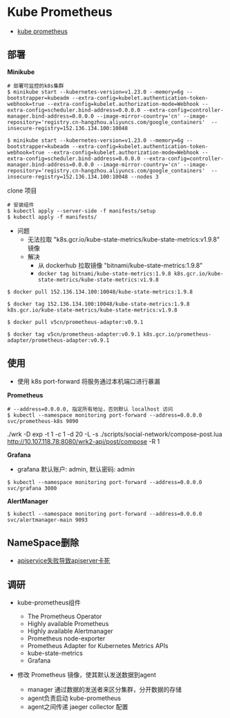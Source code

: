 # Kube Prometheus

- [kube prometheus](https://github.com/prometheus-operator/kube-prometheus)

## 部署

**Minikube**

```shell
# 部署可监控的k8s集群
$ minikube start --kubernetes-version=v1.23.0 --memory=6g --bootstrapper=kubeadm --extra-config=kubelet.authentication-token-webhook=true --extra-config=kubelet.authorization-mode=Webhook --extra-config=scheduler.bind-address=0.0.0.0 --extra-config=controller-manager.bind-address=0.0.0.0 --image-mirror-country='cn' --image-repository='registry.cn-hangzhou.aliyuncs.com/google_containers'  --insecure-registry=152.136.134.100:10048

$ minikube start --kubernetes-version=v1.23.0 --memory=6g --bootstrapper=kubeadm --extra-config=kubelet.authentication-token-webhook=true --extra-config=kubelet.authorization-mode=Webhook --extra-config=scheduler.bind-address=0.0.0.0 --extra-config=controller-manager.bind-address=0.0.0.0 --image-mirror-country='cn' --image-repository='registry.cn-hangzhou.aliyuncs.com/google_containers'  --insecure-registry=152.136.134.100:10048 --nodes 3
```
clone 项目

```shell
# 安装组件
$ kubectl apply --server-side -f manifests/setup
$ kubectl apply -f manifests/
```

- 问题
  - 无法拉取 "k8s.gcr.io/kube-state-metrics/kube-state-metrics:v1.9.8" 镜像
  - 解决
      - 从 dockerhub 拉取镜像 "bitnami/kube-state-metrics:1.9.8"
    - `docker tag bitnami/kube-state-metrics:1.9.8 k8s.gcr.io/kube-state-metrics/kube-state-metrics:v1.9.8`

```shell
$ docker pull 152.136.134.100:10048/kube-state-metrics:1.9.8

$ docker tag 152.136.134.100:10048/kube-state-metrics:1.9.8 k8s.gcr.io/kube-state-metrics/kube-state-metrics:v1.9.8
```

```shell
$ docker pull v5cn/prometheus-adapter:v0.9.1

$ docker tag v5cn/prometheus-adapter:v0.9.1 k8s.gcr.io/prometheus-adapter/prometheus-adapter:v0.9.1
```
## 使用

- 使用 k8s port-forward 将服务通过本机端口进行暴漏

**Prometheus**

```shell
# --address=0.0.0.0, 指定所有地址，否则默认 localhost 访问
$ kubectl --namespace monitoring port-forward --address=0.0.0.0 svc/prometheus-k8s 9090
```

./wrk -D exp -t 1 -c 1 -d 20 -L -s ./scripts/social-network/compose-post.lua http://10.107.118.78:8080/wrk2-api/post/compose -R 1

**Grafana**

- grafana 默认账户: admin, 默认密码: admin

```shell
$ kubectl --namespace monitoring port-forward --address=0.0.0.0 svc/grafana 3000
```

**AlertManager**


```shell
$ kubectl --namespace monitoring port-forward --address=0.0.0.0 svc/alertmanager-main 9093
```


## NameSpace删除

- [apiservice失败导致apiserver卡死](https://cloud.tencent.com/developer/article/1802531)

## 调研

- kube-prometheus组件
  - The Prometheus Operator
  - Highly available Prometheus
  - Highly available Alertmanager
  - Prometheus node-exporter
  - Prometheus Adapter for Kubernetes Metrics APIs
  - kube-state-metrics
  - Grafana

- 修改 Prometheus 镜像，使其默认发送数据到agent
  - manager 通过数据的发送者来区分集群，分开数据的存储
  - agent负责启动 kube-prometheus
  - agent之间传递 jaeger collector 配置

